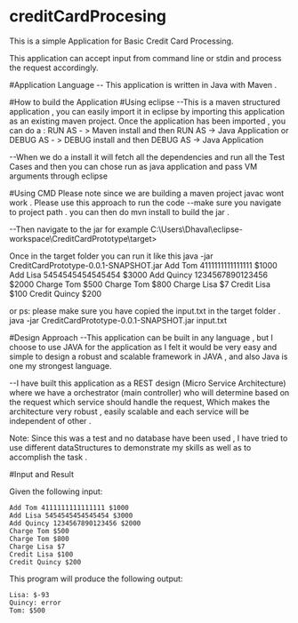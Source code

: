 # creditCardProcesing
This is a simple Application for Basic Credit Card Processing. 

This application can accept input from command line or stdin and process the request accordingly.

#Application Language 
-- This application is written in Java with Maven . 

#How to build the Application
#Using eclipse 
--This is a maven structured application , you can easily import it in eclipse by importing this application as an existing maven project.
Once the application has been imported , you can do a :
RUN AS - > Maven install and then RUN AS -> Java Application or 
DEBUG AS - >  DEBUG install and then DEBUG AS -> Java Application

--When we do a install it will fetch all the dependencies and run all the Test Cases  and then you can chose run as java application and pass VM arguments through eclipse

#Using CMD 
Please note since we are building a maven project javac wont work . 
Please use this approach to run the code 
--make sure you navigate to project path . 
you can then do mvn install to build the jar . 

--Then navigate to the jar
for example C:\Users\Dhaval\eclipse-workspace\CreditCardPrototype\target>

Once in the target folder you can run it like this 
java -jar CreditCardPrototype-0.0.1-SNAPSHOT.jar Add Tom 4111111111111111 $1000 Add Lisa 5454545454545454 $3000 Add Quincy 1234567890123456 $2000 Charge Tom $500 Charge Tom $800 Charge Lisa $7 Credit Lisa $100 Credit Quincy $200

or
ps: please make sure you have copied the input.txt in the target folder . 
java -jar CreditCardPrototype-0.0.1-SNAPSHOT.jar input.txt


#Design Approach
--This application can be built in any language , but I choose to use JAVA for the application as I felt it would be very easy and simple to design a robust and scalable framework in JAVA , and also Java is one my strongest language. 

--I have built this application as a REST design (Micro Service Architecture) where we have a orchestrator (main controller) who will determine based on the request which service should handle the request, Which makes the architecture very robust , easily scalable and each service will be independent of other .

Note: Since this was a test and no database have been used , I have tried to use different dataStructures to demonstrate my skills as well as to accomplish the task . 


#Input and Result 

Given the following input:

```
Add Tom 4111111111111111 $1000
Add Lisa 5454545454545454 $3000
Add Quincy 1234567890123456 $2000
Charge Tom $500
Charge Tom $800
Charge Lisa $7
Credit Lisa $100
Credit Quincy $200
```

This program will produce the following output:

```
Lisa: $-93
Quincy: error
Tom: $500
```




